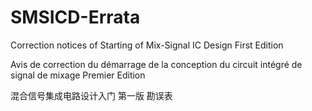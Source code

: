 # SMSICD-Errata
Correction notices of Starting of Mix-Signal IC Design First Edition

Avis de correction du démarrage de la conception du circuit intégré de signal de mixage Premier Edition

混合信号集成电路设计入门 第一版 勘误表
